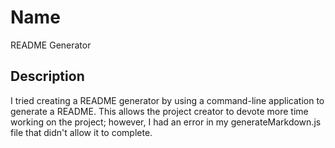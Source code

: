 # Name
README Generator

## Description
I tried creating a README generator by using a command-line application to generate a README. This allows the project creator to devote more time working on the project; however, I had an error in my generateMarkdown.js file that didn't allow it to complete.

##